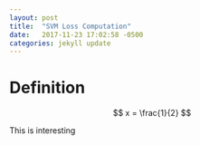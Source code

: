 ```yaml
---
layout: post
title:  "SVM Loss Computation"
date:   2017-11-23 17:02:58 -0500
categories: jekyll update
---
```

# Definition

$$
x = \frac{1}{2}
$$

This is interesting
